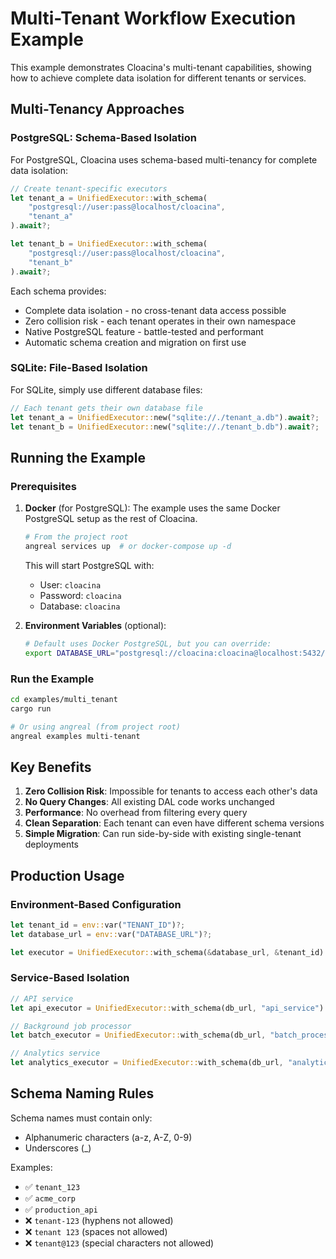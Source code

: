 # Multi-Tenant Workflow Execution Example

This example demonstrates Cloacina's multi-tenant capabilities, showing how to achieve complete data isolation for different tenants or services.

## Multi-Tenancy Approaches

### PostgreSQL: Schema-Based Isolation

For PostgreSQL, Cloacina uses schema-based multi-tenancy for complete data isolation:

```rust
// Create tenant-specific executors
let tenant_a = UnifiedExecutor::with_schema(
    "postgresql://user:pass@localhost/cloacina",
    "tenant_a"
).await?;

let tenant_b = UnifiedExecutor::with_schema(
    "postgresql://user:pass@localhost/cloacina",
    "tenant_b"
).await?;
```

Each schema provides:
- Complete data isolation - no cross-tenant data access possible
- Zero collision risk - each tenant operates in their own namespace
- Native PostgreSQL feature - battle-tested and performant
- Automatic schema creation and migration on first use

### SQLite: File-Based Isolation

For SQLite, simply use different database files:

```rust
// Each tenant gets their own database file
let tenant_a = UnifiedExecutor::new("sqlite://./tenant_a.db").await?;
let tenant_b = UnifiedExecutor::new("sqlite://./tenant_b.db").await?;
```

## Running the Example

### Prerequisites

1. **Docker** (for PostgreSQL):
   The example uses the same Docker PostgreSQL setup as the rest of Cloacina.

   ```bash
   # From the project root
   angreal services up  # or docker-compose up -d
   ```

   This will start PostgreSQL with:
   - User: `cloacina`
   - Password: `cloacina`
   - Database: `cloacina`

2. **Environment Variables** (optional):
   ```bash
   # Default uses Docker PostgreSQL, but you can override:
   export DATABASE_URL="postgresql://cloacina:cloacina@localhost:5432/cloacina"
   ```

### Run the Example

```bash
cd examples/multi_tenant
cargo run

# Or using angreal (from project root)
angreal examples multi-tenant
```

## Key Benefits

1. **Zero Collision Risk**: Impossible for tenants to access each other's data
2. **No Query Changes**: All existing DAL code works unchanged
3. **Performance**: No overhead from filtering every query
4. **Clean Separation**: Each tenant can even have different schema versions
5. **Simple Migration**: Can run side-by-side with existing single-tenant deployments

## Production Usage

### Environment-Based Configuration

```rust
let tenant_id = env::var("TENANT_ID")?;
let database_url = env::var("DATABASE_URL")?;

let executor = UnifiedExecutor::with_schema(&database_url, &tenant_id).await?;
```

### Service-Based Isolation

```rust
// API service
let api_executor = UnifiedExecutor::with_schema(db_url, "api_service").await?;

// Background job processor
let batch_executor = UnifiedExecutor::with_schema(db_url, "batch_processor").await?;

// Analytics service
let analytics_executor = UnifiedExecutor::with_schema(db_url, "analytics").await?;
```

## Schema Naming Rules

Schema names must contain only:
- Alphanumeric characters (a-z, A-Z, 0-9)
- Underscores (_)

Examples:
- ✅ `tenant_123`
- ✅ `acme_corp`
- ✅ `production_api`
- ❌ `tenant-123` (hyphens not allowed)
- ❌ `tenant 123` (spaces not allowed)
- ❌ `tenant@123` (special characters not allowed)
